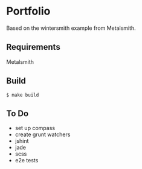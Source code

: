 # Portfolio

Based on the wintersmith example from Metalsmith.

## Requirements

Metalsmith

## Build

`$ make build`

## To Do

- set up compass
- create grunt watchers
 - jshint
 - jade
 - scss
- e2e tests